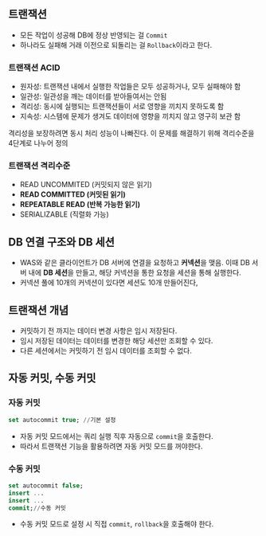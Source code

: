 ## 트랜잭션
- 모든 작업이 성공해 DB에 정상 반영되는 걸 `Commit`
- 하나라도 실패해 거래 이전으로 되돌리는 걸 `Rollback`이라고 한다.

### 트랜잭션 ACID
- 원자성: 트랜잭션 내에서 실행한 작업들은 모두 성공하거나, 모두 실패해야 함
- 일관성: 일관성을 깨는 데이터를 받아들여서는 안됨
- 격리성: 동시에 실행되는 트랜잭션들이 서로 영향을 끼치지 못하도록 함
- 지속성: 시스템에 문제가 생겨도 데이터에 영향을 끼치지 않고 영구히 보관 함

격리성을 보장하려면 동시 처리 성능이 나빠진다. 이 문제를 해결하기 위해 격리수준을 4단계로 나누어 정의

### 트랜잭션 격리수준
- READ UNCOMMITED (커밋되지 않은 읽기)
- **READ COMMITTED (커밋된 읽기)**
- **REPEATABLE READ (반복 가능한 읽기)**
- SERIALIZABLE (직렬화 가능)

## DB 연결 구조와 DB 세션
- WAS와 같은 클라이언트가 DB 서버에 연결을 요청하고 **커넥션**을 맺음. 이때 DB 서버 내에 **DB 세션**을 만들고, 해당 커넥션을 통한 요청을 세션을 통해 실행한다.
- 커넥션 풀에 10개의 커넥션이 있다면 세션도 10개 만들어진다,

## 트랜잭션 개념
- 커밋하기 전 까지는 데이터 변경 사항은 임시 저장된다.
- 임시 저장된 데이터는 데이터를 변경한 해당 세션만 조회할 수 있다.
- 다른 세션에서는 커밋하기 전 임시 데이터를 조회할 수 없다.

## 자동 커밋, 수동 커밋
### 자동 커밋
```sql
set autocommit true; //기본 설정
```
- 자동 커밋 모드에서는 쿼리 실행 직후 자동으로 `commit`을 호출한다.
- 따라서 트랜잭션 기능을 활용하려면 자동 커밋 모드를 꺼야한다.

### 수동 커밋
```sql
set autocommit false;
insert ...
insert ...
commit;//수동 커밋
```
- 수동 커밋 모드로 설정 시 직접 `commit`, `rollback`을 호출해야 한다.